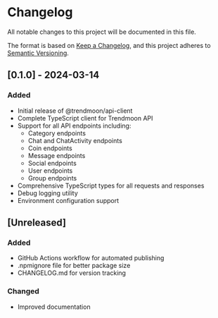 # Changelog

All notable changes to this project will be documented in this file.

The format is based on [Keep a Changelog](https://keepachangelog.com/en/1.0.0/),
and this project adheres to [Semantic Versioning](https://semver.org/spec/v2.0.0.html).

## [0.1.0] - 2024-03-14

### Added
- Initial release of @trendmoon/api-client
- Complete TypeScript client for Trendmoon API
- Support for all API endpoints including:
  - Category endpoints
  - Chat and ChatActivity endpoints
  - Coin endpoints
  - Message endpoints
  - Social endpoints
  - User endpoints
  - Group endpoints
- Comprehensive TypeScript types for all requests and responses
- Debug logging utility
- Environment configuration support

## [Unreleased]

### Added
- GitHub Actions workflow for automated publishing
- .npmignore file for better package size
- CHANGELOG.md for version tracking

### Changed
- Improved documentation